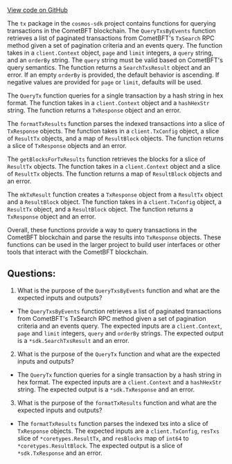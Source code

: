 [View code on GitHub](https://github.com/cosmos/cosmos-sdk.git/x/auth/tx/query.go)

The `tx` package in the `cosmos-sdk` project contains functions for querying transactions in the CometBFT blockchain. The `QueryTxsByEvents` function retrieves a list of paginated transactions from CometBFT's `TxSearch` RPC method given a set of pagination criteria and an events query. The function takes in a `client.Context` object, `page` and `limit` integers, a `query` string, and an `orderBy` string. The `query` string must be valid based on CometBFT's query semantics. The function returns a `SearchTxsResult` object and an error. If an empty `orderBy` is provided, the default behavior is ascending. If negative values are provided for `page` or `limit`, defaults will be used. 

The `QueryTx` function queries for a single transaction by a hash string in hex format. The function takes in a `client.Context` object and a `hashHexStr` string. The function returns a `TxResponse` object and an error. 

The `formatTxResults` function parses the indexed transactions into a slice of `TxResponse` objects. The function takes in a `client.TxConfig` object, a slice of `ResultTx` objects, and a map of `ResultBlock` objects. The function returns a slice of `TxResponse` objects and an error. 

The `getBlocksForTxResults` function retrieves the blocks for a slice of `ResultTx` objects. The function takes in a `client.Context` object and a slice of `ResultTx` objects. The function returns a map of `ResultBlock` objects and an error. 

The `mkTxResult` function creates a `TxResponse` object from a `ResultTx` object and a `ResultBlock` object. The function takes in a `client.TxConfig` object, a `ResultTx` object, and a `ResultBlock` object. The function returns a `TxResponse` object and an error. 

Overall, these functions provide a way to query transactions in the CometBFT blockchain and parse the results into `TxResponse` objects. These functions can be used in the larger project to build user interfaces or other tools that interact with the CometBFT blockchain.
## Questions: 
 1. What is the purpose of the `QueryTxsByEvents` function and what are the expected inputs and outputs?
- The `QueryTxsByEvents` function retrieves a list of paginated transactions from CometBFT's TxSearch RPC method given a set of pagination criteria and an events query. The expected inputs are a `client.Context`, `page` and `limit` integers, `query` and `orderBy` strings. The expected output is a `*sdk.SearchTxsResult` and an error.

2. What is the purpose of the `QueryTx` function and what are the expected inputs and outputs?
- The `QueryTx` function queries for a single transaction by a hash string in hex format. The expected inputs are a `client.Context` and a `hashHexStr` string. The expected output is a `*sdk.TxResponse` and an error.

3. What is the purpose of the `formatTxResults` function and what are the expected inputs and outputs?
- The `formatTxResults` function parses the indexed txs into a slice of `TxResponse` objects. The expected inputs are a `client.TxConfig`, `resTxs` slice of `*coretypes.ResultTx`, and `resBlocks` map of `int64` to `*coretypes.ResultBlock`. The expected output is a slice of `*sdk.TxResponse` and an error.